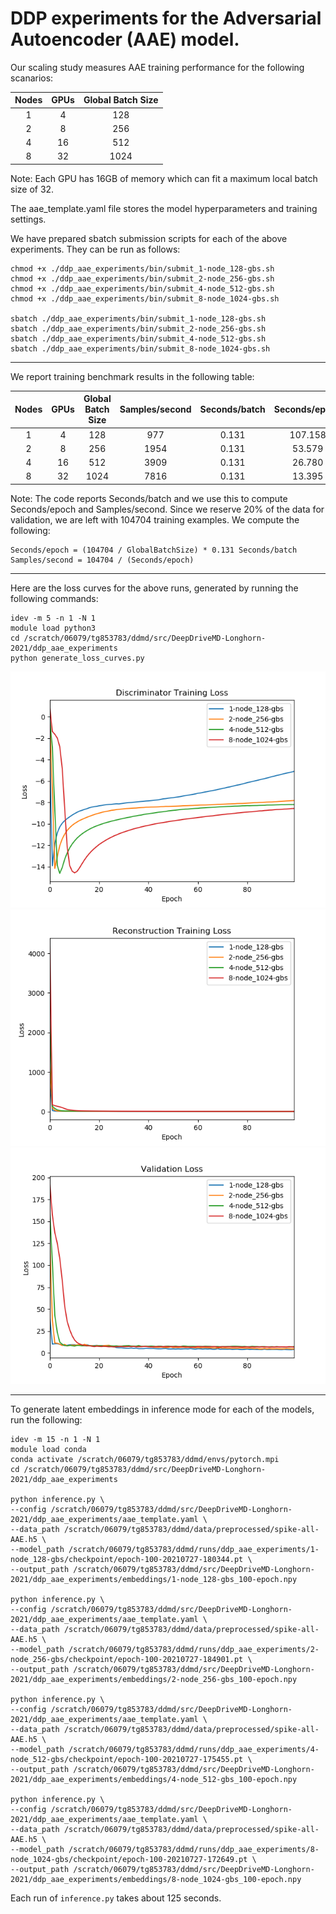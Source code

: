 # DDP experiments for the Adversarial Autoencoder (AAE) model.

Our scaling study measures AAE training performance for the following scanarios:

| Nodes       | GPUs        | Global Batch Size |
|    :----:   |    :----:   |    :----:   |
| 1           | 4           | 128         |
| 2           | 8           | 256         |
| 4           | 16          | 512         |
| 8           | 32          | 1024        |

Note: Each GPU has 16GB of memory which can fit a maximum local batch size of 32.

The aae_template.yaml file stores the model hyperparameters and training settings.

We have prepared sbatch submission scripts for each of the above experiments. They can be run as follows:
```
chmod +x ./ddp_aae_experiments/bin/submit_1-node_128-gbs.sh
chmod +x ./ddp_aae_experiments/bin/submit_2-node_256-gbs.sh
chmod +x ./ddp_aae_experiments/bin/submit_4-node_512-gbs.sh
chmod +x ./ddp_aae_experiments/bin/submit_8-node_1024-gbs.sh

sbatch ./ddp_aae_experiments/bin/submit_1-node_128-gbs.sh
sbatch ./ddp_aae_experiments/bin/submit_2-node_256-gbs.sh
sbatch ./ddp_aae_experiments/bin/submit_4-node_512-gbs.sh
sbatch ./ddp_aae_experiments/bin/submit_8-node_1024-gbs.sh
```

***

We report training benchmark results in the following table:

| Nodes       | GPUs        | Global Batch Size | Samples/second | Seconds/batch | Seconds/epoch |
|    :----:   |    :----:   |    :----:   |    :----:   |    :----:   |    :----:   |
| 1           | 4           | 128         | 977         | 0.131       | 107.158     |
| 2           | 8           | 256         | 1954        | 0.131       | 53.579      |
| 4           | 16          | 512         | 3909        | 0.131       | 26.780      |
| 8           | 32          | 1024        | 7816        | 0.131       | 13.395      |

Note: The code reports Seconds/batch and we use this to compute Seconds/epoch and Samples/second. Since we reserve 20% of the data for validation, we are left with 104704 training examples. We compute the following:
```
Seconds/epoch = (104704 / GlobalBatchSize) * 0.131 Seconds/batch
Samples/second = 104704 / (Seconds/epoch)
```
***

Here are the loss curves for the above runs, generated by running the following commands:
```
idev -m 5 -n 1 -N 1
module load python3
cd /scratch/06079/tg853783/ddmd/src/DeepDriveMD-Longhorn-2021/ddp_aae_experiments
python generate_loss_curves.py
```

![DiscriminatorTrainingLoss](img/DiscriminatorTrainingLoss.png)
![ReconstructionTrainingLoss](img/ReconstructionTrainingLoss.png)
![ValidationLoss](img/ValidationLoss.png)

***

To generate latent embeddings in inference mode for each of the models, run the following:
```
idev -m 15 -n 1 -N 1
module load conda
conda activate /scratch/06079/tg853783/ddmd/envs/pytorch.mpi
cd /scratch/06079/tg853783/ddmd/src/DeepDriveMD-Longhorn-2021/ddp_aae_experiments

python inference.py \
--config /scratch/06079/tg853783/ddmd/src/DeepDriveMD-Longhorn-2021/ddp_aae_experiments/aae_template.yaml \
--data_path /scratch/06079/tg853783/ddmd/data/preprocessed/spike-all-AAE.h5 \
--model_path /scratch/06079/tg853783/ddmd/runs/ddp_aae_experiments/1-node_128-gbs/checkpoint/epoch-100-20210727-180344.pt \
--output_path /scratch/06079/tg853783/ddmd/src/DeepDriveMD-Longhorn-2021/ddp_aae_experiments/embeddings/1-node_128-gbs_100-epoch.npy

python inference.py \
--config /scratch/06079/tg853783/ddmd/src/DeepDriveMD-Longhorn-2021/ddp_aae_experiments/aae_template.yaml \
--data_path /scratch/06079/tg853783/ddmd/data/preprocessed/spike-all-AAE.h5 \
--model_path /scratch/06079/tg853783/ddmd/runs/ddp_aae_experiments/2-node_256-gbs/checkpoint/epoch-100-20210727-184901.pt \
--output_path /scratch/06079/tg853783/ddmd/src/DeepDriveMD-Longhorn-2021/ddp_aae_experiments/embeddings/2-node_256-gbs_100-epoch.npy

python inference.py \
--config /scratch/06079/tg853783/ddmd/src/DeepDriveMD-Longhorn-2021/ddp_aae_experiments/aae_template.yaml \
--data_path /scratch/06079/tg853783/ddmd/data/preprocessed/spike-all-AAE.h5 \
--model_path /scratch/06079/tg853783/ddmd/runs/ddp_aae_experiments/4-node_512-gbs/checkpoint/epoch-100-20210727-175455.pt \
--output_path /scratch/06079/tg853783/ddmd/src/DeepDriveMD-Longhorn-2021/ddp_aae_experiments/embeddings/4-node_512-gbs_100-epoch.npy

python inference.py \
--config /scratch/06079/tg853783/ddmd/src/DeepDriveMD-Longhorn-2021/ddp_aae_experiments/aae_template.yaml \
--data_path /scratch/06079/tg853783/ddmd/data/preprocessed/spike-all-AAE.h5 \
--model_path /scratch/06079/tg853783/ddmd/runs/ddp_aae_experiments/8-node_1024-gbs/checkpoint/epoch-100-20210727-172649.pt \
--output_path /scratch/06079/tg853783/ddmd/src/DeepDriveMD-Longhorn-2021/ddp_aae_experiments/embeddings/8-node_1024-gbs_100-epoch.npy
```

Each run of `inference.py` takes about 125 seconds.
